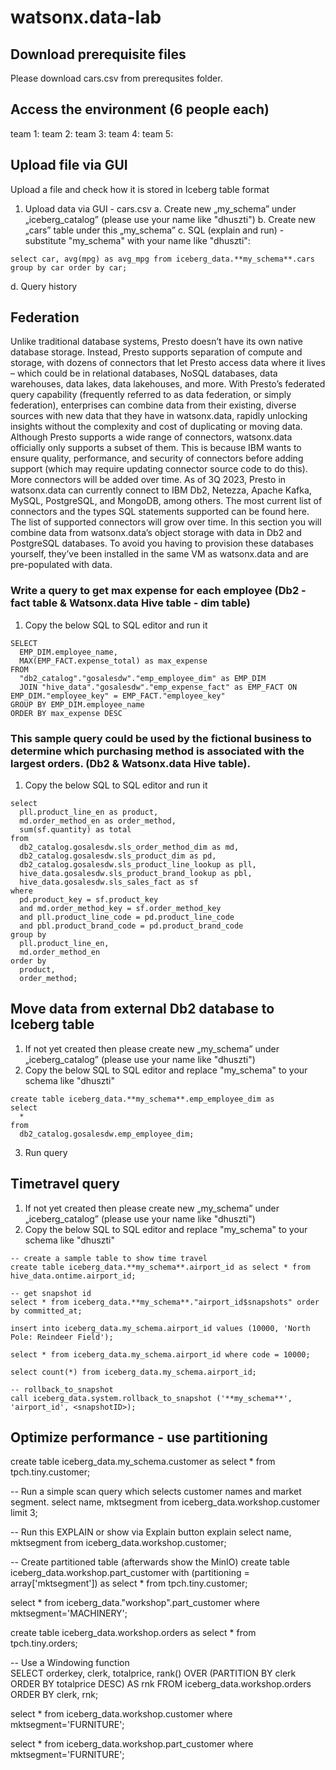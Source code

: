 # watsonx.data-lab

## Download prerequisite files
Please download cars.csv from prerequsites folder. 

## Access the environment (6 people each)
team 1:
team 2:
team 3:
team 4:
team 5:

## Upload file via GUI
Upload a file and check how it is stored in Iceberg table format
1. Upload data via GUI - cars.csv
a.	Create new „my_schema” under „iceberg_catalog” (please use your name like "dhuszti")
b.	Create new „cars” table under this „my_schema”
c.	SQL (explain and run) - substitute "my_schema" with your name like "dhuszti": 
```
select car, avg(mpg) as avg_mpg from iceberg_data.**my_schema**.cars group by car order by car;
```
d.	Query history

## Federation
Unlike traditional database systems, Presto doesn’t have its own native database storage. Instead, Presto supports separation of compute and storage, with dozens of connectors that let Presto access data where it lives – which could be in relational databases, NoSQL databases, data warehouses, data lakes, data lakehouses, and more.
With Presto’s federated query capability (frequently referred to as data federation, or simply federation), enterprises can combine data from their existing, diverse sources with new data that they have in watsonx.data, rapidly unlocking insights without the complexity and cost of duplicating or moving data.
Although Presto supports a wide range of connectors, watsonx.data officially only supports a subset of them. This is because IBM wants to ensure quality, performance, and security of connectors before adding support (which may require updating connector source code to do this). More connectors will be added over time.
As of 3Q 2023, Presto in watsonx.data can currently connect to IBM Db2, Netezza, Apache Kafka, MySQL, PostgreSQL, and MongoDB, among others. The most current list of connectors and the types SQL statements supported can be found here. The list of supported connectors will grow over time.
In this section you will combine data from watsonx.data’s object storage with data in Db2 and PostgreSQL databases. To avoid you having to provision these databases yourself, they’ve been installed in the same VM as watsonx.data and are pre-populated with data.

### Write a query to get max expense for each employee (Db2 - fact table & Watsonx.data Hive table - dim table)
1. Copy the below SQL to SQL editor and run it
```
SELECT
  EMP_DIM.employee_name,
  MAX(EMP_FACT.expense_total) as max_expense
FROM
  "db2_catalog"."gosalesdw"."emp_employee_dim" as EMP_DIM
  JOIN "hive_data"."gosalesdw"."emp_expense_fact" as EMP_FACT ON EMP_DIM."employee_key" = EMP_FACT."employee_key"
GROUP BY EMP_DIM.employee_name
ORDER BY max_expense DESC
```

### This sample query could be used by the fictional business to determine which purchasing method is associated with the largest orders. (Db2 & Watsonx.data Hive table).
1. Copy the below SQL to SQL editor and run it
```
select
  pll.product_line_en as product,
  md.order_method_en as order_method,
  sum(sf.quantity) as total
from
  db2_catalog.gosalesdw.sls_order_method_dim as md,
  db2_catalog.gosalesdw.sls_product_dim as pd,
  db2_catalog.gosalesdw.sls_product_line_lookup as pll,
  hive_data.gosalesdw.sls_product_brand_lookup as pbl,
  hive_data.gosalesdw.sls_sales_fact as sf
where
  pd.product_key = sf.product_key
  and md.order_method_key = sf.order_method_key
  and pll.product_line_code = pd.product_line_code
  and pbl.product_brand_code = pd.product_brand_code
group by
  pll.product_line_en,
  md.order_method_en
order by
  product,
  order_method;
```
   
##  Move data from external Db2 database to Iceberg table
1. If not yet created then please create new „my_schema” under „iceberg_catalog” (please use your name like "dhuszti")
2. Copy the below SQL to SQL editor and replace "my_schema" to your schema like "dhuszti"
 
```
create table iceberg_data.**my_schema**.emp_employee_dim as
select
  *
from
  db2_catalog.gosalesdw.emp_employee_dim;
```
3. Run query

##  Timetravel query
1. If not yet created then please create new „my_schema” under „iceberg_catalog” (please use your name like "dhuszti")
2. Copy the below SQL to SQL editor and replace "my_schema" to your schema like "dhuszti"

```
-- create a sample table to show time travel
create table iceberg_data.**my_schema**.airport_id as select * from hive_data.ontime.airport_id;
```

```
-- get snapshot id
select * from iceberg_data.**my_schema**."airport_id$snapshots" order by committed_at;
```
```
insert into iceberg_data.my_schema.airport_id values (10000, 'North Pole: Reindeer Field');
```
```
select * from iceberg_data.my_schema.airport_id where code = 10000;
```
```
select count(*) from iceberg_data.my_schema.airport_id;
```
```
-- rollback_to_snapshot
call iceberg_data.system.rollback_to_snapshot ('**my_schema**', 'airport_id', <snapshotID>);
```   
##  Optimize performance - use partitioning

create table iceberg_data.my_schema.customer as select * from tpch.tiny.customer;

-- Run a simple scan query which selects customer names and market segment.
select name, mktsegment from iceberg_data.workshop.customer limit 3;

-- Run this EXPLAIN or show via Explain button
explain select name, mktsegment from iceberg_data.workshop.customer;

-- Create partitioned table (afterwards show the MinIO)
create table iceberg_data.workshop.part_customer 
  with (partitioning = array['mktsegment']) 
  as select * from tpch.tiny.customer;

select * from iceberg_data."workshop".part_customer where mktsegment='MACHINERY';

create table iceberg_data.workshop.orders as 
  select * from tpch.tiny.orders;

-- Use a Windowing function  
SELECT 
   orderkey, clerk, totalprice, 
   rank() OVER (PARTITION BY clerk ORDER BY totalprice DESC) AS rnk 
FROM 
   iceberg_data.workshop.orders 
ORDER BY 
   clerk, rnk;  
   
select * from iceberg_data.workshop.customer where mktsegment='FURNITURE';

select * from iceberg_data.workshop.part_customer where mktsegment='FURNITURE';
